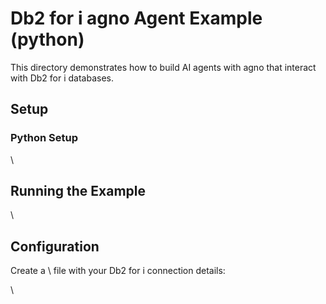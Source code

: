 # Db2 for i agno Agent Example (python)

This directory demonstrates how to build AI agents with agno that interact with Db2 for i databases.

## Setup

### Python Setup

\\

## Running the Example

\\

## Configuration

Create a \ file with your Db2 for i connection details:

\\
